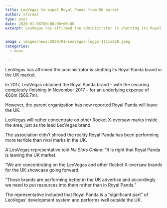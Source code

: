 ```yaml
---
title: LeoVegas to expel Royal Panda from UK market
author: xforeal 
type: post
date: 2020-01-08T00:00:00+00:00
excerpt: LeoVegas has affirmed the administrator is shutting its Royal Panda brand in the UK market


image : images/news/2020/01/LeoVegas-loggo-1111x628.jpeg
categories:
  - news

---
```

LeoVegas has affirmed the administrator is shutting its Royal Panda brand in the UK market.

In 2017, LeoVegas obtained the Royal Panda brand – with the securing completely finishing in November 2017 – for an underlying expense of €60m ($66.7m).

However, the parent organization has now reported Royal Panda will leave the UK.

LeoVegas will rather concentrate on other Rocket X-oversaw marks inside the area, just as the lead LeoVegas brand.

The association didn’t shroud the reality Royal Panda has been performing more terrible than rival marks in the UK.

A LeoVegas representative told _NJ Slots Online_: “It is right that Royal Panda is leaving the UK market.

“We are concentrating on the LeoVegas and other Rocket X-oversaw brands for the UK showcase going forward.

“Those brands are performing better in the UK advertise and accordingly we need to put resources into them rather than in Royal Panda.”

The representative included that Royal Panda is a “significant part” of LeoVegas’ development system and performs well outside the UK.